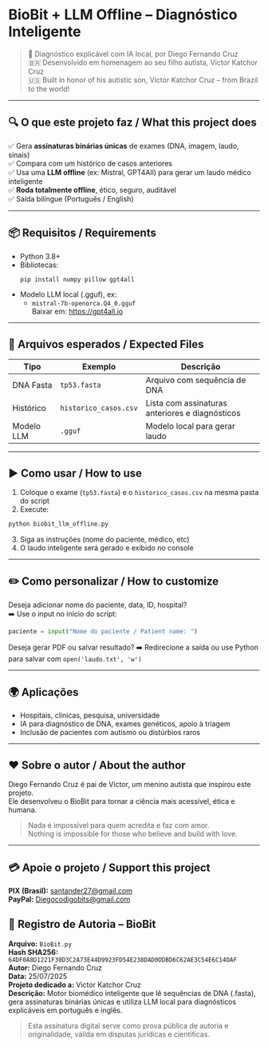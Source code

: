 
# BioBit + LLM Offline – Diagnóstico Inteligente

> 🧬 Diagnóstico explicável com IA local, por Diego Fernando Cruz  
> 🇧🇷 Desenvolvido em homenagem ao seu filho autista, Victor Katchor Cruz  
> 🇺🇸 Built in honor of his autistic son, Victor Katchor Cruz – from Brazil to the world!

---

## 🔍 O que este projeto faz / What this project does

✅ Gera **assinaturas binárias únicas** de exames (DNA, imagem, laudo, sinais)  
✅ Compara com um histórico de casos anteriores  
✅ Usa uma **LLM offline** (ex: Mistral, GPT4All) para gerar um laudo médico inteligente  
✅ **Roda totalmente offline**, ético, seguro, auditável  
✅ Saída bilíngue (Português / English)

---

## 📦 Requisitos / Requirements

- Python 3.8+
- Bibliotecas:
  ```bash
  pip install numpy pillow gpt4all
  ```
- Modelo LLM local (.gguf), ex:
  - `mistral-7b-openorca.Q4_0.gguf`  
    Baixar em: https://gpt4all.io

---

## 🧪 Arquivos esperados / Expected Files

| Tipo         | Exemplo              | Descrição |
|--------------|----------------------|-----------|
| DNA Fasta    | `tp53.fasta`         | Arquivo com sequência de DNA |
| Histórico    | `historico_casos.csv`| Lista com assinaturas anteriores e diagnósticos |
| Modelo LLM   | `.gguf`              | Modelo local para gerar laudo |

---

## ▶️ Como usar / How to use

1. Coloque o exame (`tp53.fasta`) e o `historico_casos.csv` na mesma pasta do script
2. Execute:
```bash
python biobit_llm_offline.py
```
3. Siga as instruções (nome do paciente, médico, etc)
4. O laudo inteligente será gerado e exibido no console

---

## ✏️ Como personalizar / How to customize

Deseja adicionar nome do paciente, data, ID, hospital?  
➡️ Use o input no início do script:
```python
paciente = input("Nome do paciente / Patient name: ")
```

Deseja gerar PDF ou salvar resultado?
➡️ Redirecione a saída ou use Python para salvar com `open('laudo.txt', 'w')`

---

## 🌍 Aplicações

- Hospitais, clínicas, pesquisa, universidade
- IA para diagnóstico de DNA, exames genéticos, apoio à triagem
- Inclusão de pacientes com autismo ou distúrbios raros

---

## ❤️ Sobre o autor / About the author

Diego Fernando Cruz é pai de Victor, um menino autista que inspirou este projeto.  
Ele desenvolveu o BioBit para tornar a ciência mais acessível, ética e humana.

> Nada é impossível para quem acredita e faz com amor.  
> Nothing is impossible for those who believe and build with love.

---

## 💳 Apoie o projeto / Support this project

**PIX (Brasil):** santander27@gmail.com  
**PayPal:** Diegocodigobits@gmail.com
## 🧬 Registro de Autoria – BioBit

**Arquivo:** `BioBit.py`  
**Hash SHA256:** `64DF0A8D1221F30D3C2A73E44D9923FD54E238DAD0DDBD6C62AE3C54E6C14DAF`  
**Autor:** Diego Fernando Cruz  
**Data:** 25/07/2025  
**Projeto dedicado a:** Victor Katchor Cruz  
**Descrição:** Motor biomédico inteligente que lê sequências de DNA (.fasta), gera assinaturas binárias únicas e utiliza LLM local para diagnósticos explicáveis em português e inglês.

> Esta assinatura digital serve como prova pública de autoria e originalidade, válida em disputas jurídicas e científicas.

